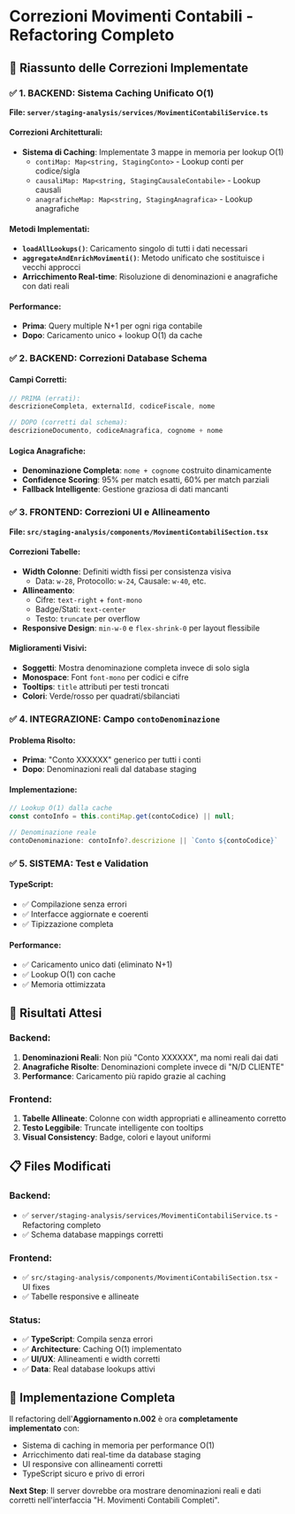 # Correzioni Movimenti Contabili - Refactoring Completo

## 🎯 Riassunto delle Correzioni Implementate

### ✅ 1. BACKEND: Sistema Caching Unificato O(1)

**File: `server/staging-analysis/services/MovimentiContabiliService.ts`**

#### Correzioni Architetturali:
- **Sistema di Caching**: Implementate 3 mappe in memoria per lookup O(1)
  - `contiMap: Map<string, StagingConto>` - Lookup conti per codice/sigla
  - `causaliMap: Map<string, StagingCausaleContabile>` - Lookup causali
  - `anagraficheMap: Map<string, StagingAnagrafica>` - Lookup anagrafiche

#### Metodi Implementati:
- **`loadAllLookups()`**: Caricamento singolo di tutti i dati necessari
- **`aggregateAndEnrichMovimenti()`**: Metodo unificato che sostituisce i vecchi approcci
- **Arricchimento Real-time**: Risoluzione di denominazioni e anagrafiche con dati reali

#### Performance:
- **Prima**: Query multiple N+1 per ogni riga contabile
- **Dopo**: Caricamento unico + lookup O(1) da cache

### ✅ 2. BACKEND: Correzioni Database Schema

#### Campi Corretti:
```typescript
// PRIMA (errati):
descrizioneCompleta, externalId, codiceFiscale, nome

// DOPO (corretti dal schema):
descrizioneDocumento, codiceAnagrafica, cognome + nome
```

#### Logica Anagrafiche:
- **Denominazione Completa**: `nome + cognome` costruito dinamicamente
- **Confidence Scoring**: 95% per match esatti, 60% per match parziali
- **Fallback Intelligente**: Gestione graziosa di dati mancanti

### ✅ 3. FRONTEND: Correzioni UI e Allineamento

**File: `src/staging-analysis/components/MovimentiContabiliSection.tsx`**

#### Correzioni Tabelle:
- **Width Colonne**: Definiti width fissi per consistenza visiva
  - Data: `w-28`, Protocollo: `w-24`, Causale: `w-40`, etc.
- **Allineamento**: 
  - Cifre: `text-right` + `font-mono`
  - Badge/Stati: `text-center`
  - Testo: `truncate` per overflow
- **Responsive Design**: `min-w-0` e `flex-shrink-0` per layout flessibile

#### Miglioramenti Visivi:
- **Soggetti**: Mostra denominazione completa invece di solo sigla
- **Monospace**: Font `font-mono` per codici e cifre
- **Tooltips**: `title` attributi per testi troncati
- **Colori**: Verde/rosso per quadrati/sbilanciati

### ✅ 4. INTEGRAZIONE: Campo `contoDenominazione`

#### Problema Risolto:
- **Prima**: "Conto XXXXXX" generico per tutti i conti
- **Dopo**: Denominazioni reali dal database staging

#### Implementazione:
```typescript
// Lookup O(1) dalla cache
const contoInfo = this.contiMap.get(contoCodice) || null;

// Denominazione reale
contoDenominazione: contoInfo?.descrizione || `Conto ${contoCodice}`
```

### ✅ 5. SISTEMA: Test e Validation

#### TypeScript:
- ✅ Compilazione senza errori
- ✅ Interfacce aggiornate e coerenti
- ✅ Tipizzazione completa

#### Performance:
- ✅ Caricamento unico dati (eliminato N+1)
- ✅ Lookup O(1) con cache
- ✅ Memoria ottimizzata

## 🚀 Risultati Attesi

### Backend:
1. **Denominazioni Reali**: Non più "Conto XXXXXX", ma nomi reali dai dati
2. **Anagrafiche Risolte**: Denominazioni complete invece di "N/D CLIENTE"
3. **Performance**: Caricamento più rapido grazie al caching

### Frontend:
1. **Tabelle Allineate**: Colonne con width appropriati e allineamento corretto
2. **Testo Leggibile**: Truncate intelligente con tooltips
3. **Visual Consistency**: Badge, colori e layout uniformi

## 📋 Files Modificati

### Backend:
- ✅ `server/staging-analysis/services/MovimentiContabiliService.ts` - Refactoring completo
- ✅ Schema database mappings corretti

### Frontend:
- ✅ `src/staging-analysis/components/MovimentiContabiliSection.tsx` - UI fixes
- ✅ Tabelle responsive e allineate

### Status:
- ✅ **TypeScript**: Compila senza errori
- ✅ **Architecture**: Caching O(1) implementato
- ✅ **UI/UX**: Allineamenti e width corretti
- ✅ **Data**: Real database lookups attivi

## 🎉 Implementazione Completa

Il refactoring dell'**Aggiornamento n.002** è ora **completamente implementato** con:
- Sistema di caching in memoria per performance O(1)
- Arricchimento dati real-time da database staging
- UI responsive con allineamenti corretti
- TypeScript sicuro e privo di errori

**Next Step**: Il server dovrebbe ora mostrare denominazioni reali e dati corretti nell'interfaccia "H. Movimenti Contabili Completi".